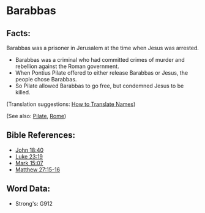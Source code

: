 # Barabbas #

## Facts: ##

Barabbas was a prisoner in Jerusalem at the time when Jesus was arrested.

* Barabbas was a criminal who had committed crimes of murder and rebellion against the Roman government.
* When Pontius Pilate offered to either release Barabbas or Jesus, the people chose Barabbas.
* So Pilate allowed Barabbas to go free, but condemned Jesus to be killed.

(Translation suggestions: [How to Translate Names](rc://en/ta/man/translate/translate-names))

(See also: [Pilate](../names/pilate.md), [Rome](../names/rome.md))

## Bible References: ##

* [John 18:40](rc://en/tn/help/jhn/18/40)
* [Luke 23:19](rc://en/tn/help/luk/23/19)
* [Mark 15:07](rc://en/tn/help/mrk/15/07)
* [Matthew 27:15-16](rc://en/tn/help/mat/27/15)

## Word Data: ##

* Strong's: G912
